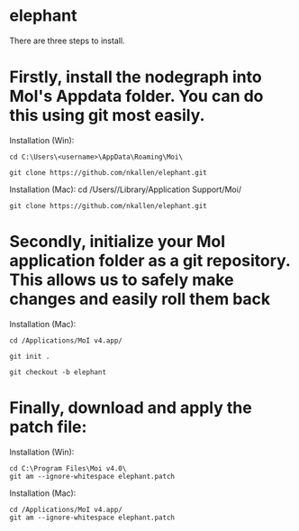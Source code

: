 # elephant

There are three steps to install.

# Firstly, install the nodegraph into MoI's Appdata folder. You can do this using git most easily.

Installation (Win):

    cd C:\Users\<username>\AppData\Roaming\Moi\
    
    git clone https://github.com/nkallen/elephant.git

Installation (Mac):
    cd /Users/<username>/Library/Application Support/Moi/
    
    git clone https://github.com/nkallen/elephant.git

# Secondly, initialize your MoI application folder as a git repository. This allows us to safely make changes and easily roll them back

Installation (Mac):

    cd /Applications/MoI v4.app/
    
    git init .
    
    git checkout -b elephant

# Finally, download and apply the patch file:

Installation (Win):

    cd C:\Program Files\Moi v4.0\
    git am --ignore-whitespace elephant.patch

Installation (Mac):

    cd /Applications/MoI v4.app/
    git am --ignore-whitespace elephant.patch
